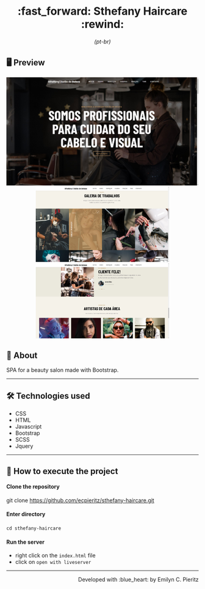 <h1 align = "center"> :fast_forward: Sthefany Haircare :rewind: </h1>
<h6 align = "center">(pt-br)</h6>

## 🖥 Preview
<p align = "center">
  <img src = "https://github.com/ecpieritz/sthefany-haircare/blob/main/img/print-01.jpg?raw=true" width = "700" height = "auto">
  <img src = "https://github.com/ecpieritz/sthefany-haircare/blob/main/img/print-02.jpg?raw=true" width = "350" height = "auto">
  <img src = "https://github.com/ecpieritz/sthefany-haircare/blob/main/img/print-03.jpg?raw=true" width = "350" height = "auto">
</p>

## 📖 About
<p>SPA for a beauty salon made with Bootstrap.</p>

---

## 🛠 Technologies used
- CSS
- HTML
- Javascript
- Bootstrap
- SCSS
- Jquery

---


## 🚀 How to execute the project
#### Clone the repository
git clone https://github.com/ecpieritz/sthefany-haircare.git

#### Enter directory
`cd sthefany-haircare`

#### Run the server
- right click on the `index.html` file
- click on `open with liveserver`

---
<p align = "right">Developed with :blue_heart: by Emilyn C. Pieritz</p>

